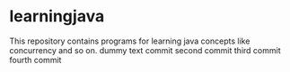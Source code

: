 # learningjava
This repository contains programs for learning java concepts like concurrency and so on.
dummy text commit second commit third commit fourth commit
